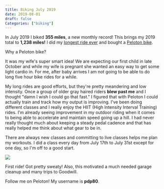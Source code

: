 ```yaml
---
title: Biking July 2019
date: 2019-08-01
draft: false
Categories: ["biking"]
---
```


In July 2019 I biked **355 miles**, a new monthly record! This brings my 2019 total to **1,238 miles!** I did my [longest ride ever](/posts/metric-century-ride/) and bought a [Peloton bike](https://www.onepeloton.com/bike).

Why a Peloton bike?

It was my wife's super smart idea! We are expecting our first child in late October and while my wife is pregnant she wanted an easy way to get some light cardio in. For me, after baby arrives I am not going to be able to do long five hour bike rides for a while. 

My long rides are good efforts, but they're pretty meandering and low intensity. Once a group of older gray haired riders **blew past me** and I thought "damn I wish I could go that fast." I figured that with Peloton I could actually train and track how my output is improving. I've been doing different classes and I really enjoy the HIIT (High Intensity Interval Training) rides. I'm already seeing improvement in my outdoor riding when it comes to being able to accelerate and maintain speed going up a hill. I had never really thought much about keeping a steady pedal cadence and that has really helped me think about what gear to be in.

There are always new classes and committing to live classes helps me plan my workouts. I did a class every day from July 17th to July 31st except for one day, so I'm off to a good start.

![](/images/peloton.jpg)

First ride! Got pretty sweaty! Also, this motivated a much needed garage cleanup and many trips to Goodwill.

Follow me on Peloton! My username is **pdp80**.